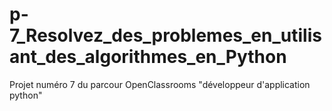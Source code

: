 # p-7_Resolvez_des_problemes_en_utilisant_des_algorithmes_en_Python
Projet numéro 7 du parcour OpenClassrooms "développeur d'application python"
